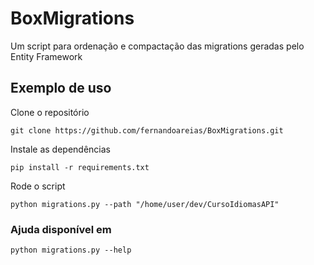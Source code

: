 # BoxMigrations

Um script para ordenação e compactação das migrations geradas pelo Entity Framework



## Exemplo de uso

Clone o repositório 

```
git clone https://github.com/fernandoareias/BoxMigrations.git
```
Instale as dependências

```
pip install -r requirements.txt
```
Rode o script 
```
python migrations.py --path "/home/user/dev/CursoIdiomasAPI"
```

### Ajuda disponível em

```
python migrations.py --help
```
